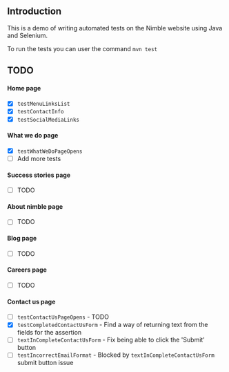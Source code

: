 ## Introduction

This is a demo of writing automated tests on the Nimble website using Java and Selenium.

To run the tests you can user the command `mvn test`

## TODO

#### Home page
- [x] `testMenuLinksList`
- [x] `testContactInfo`
- [x] `testSocialMediaLinks`

#### What we do page
- [x] `testWhatWeDoPageOpens`
- [ ] Add more tests

#### Success stories page
- [ ] TODO

#### About nimble page
- [ ] TODO

#### Blog page
- [ ] TODO

#### Careers page
- [ ] TODO

#### Contact us page
- [ ] `testContactUsPageOpens` - TODO
- [X] `testCompletedContactUsForm` - Find a way of returning text from the fields for the assertion
- [ ] `textInCompleteContactUsForm` - Fix being able to click the 'Submit' button
- [ ] `testIncorrectEmailFormat` - Blocked by `textInCompleteContactUsForm` submit button issue